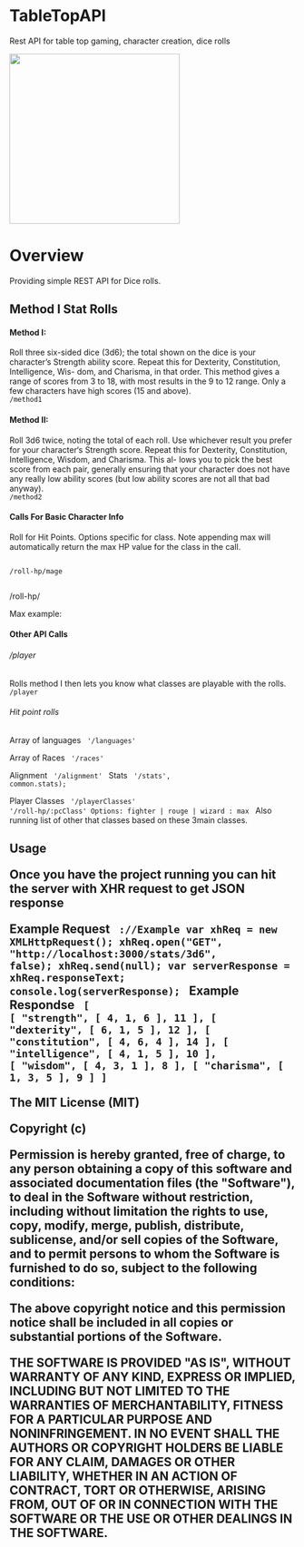 TableTopAPI
===========

Rest API for table top gaming, character creation, dice rolls

<img src="http://jpmcgarrity.com/Git/readmeResources/incredible--advanced-dungeons-and-lawyers-d-fantasy-orcs-dungeons-and-dragons-role-playing-picture-image.jpg" height="300px" width="auto">

<h1>Overview</h1>

<p>
 Providing simple REST API for Dice rolls.

<h2>Method I Stat Rolls</h2>

<h4>Method I:</h4>
<p>
Roll three six-sided dice (3d6); the total shown on the dice is your character’s Strength ability score.
Repeat this for Dexterity, Constitution, Intelligence, Wis- dom, and Charisma, in that order.
This method gives a range of scores from 3 to 18, with most results in the 9 to 12 range. Only a few characters
have high scores (15 and above).


<code>
/method1
</code>

<h4>Method II:</h4>
<p>
Roll 3d6 twice, noting the total of each roll. Use whichever result you prefer for your character‘s Strength score. Repeat this for
Dexterity, Constitution, Intelligence, Wisdom, and Charisma. This al- lows you to pick the best score from
each pair, generally ensuring that your character does not have any really low ability scores
(but low ability scores are not all that bad anyway).

<code>
/method2
</code>


 <h4>Calls For Basic Character Info</h4>

Roll for Hit Points.
Options specific for class. Note appending max will automatically return the max HP value for the class in the call.

<code>
/roll-hp/mage
 </code>

/roll-hp/

Max example:

<h4>Other API Calls</h4>

<h6>/player</h6>
Rolls method I then lets you know what classes are playable with the rolls.
<code>
/player
</code>


<h6>Hit point rolls</h6>

Array of languages 
<code>
'/languages'
</code>

Array of Races
<code>
'/races'
</code>

Alignment
<code>
'/alignment'
</code>
Stats
<code>
'/stats', common.stats);
</code>

Player Classes
<code>
'/playerClasses'
</code>
<code>
'/roll-hp/:pcClass' Options: fighter | rouge | wizard : max
</code>
Also running list of other that classes based on these 3main classes.

 
<h2>Usage
<p>
Once you have the project running you can hit the server with XHR request to get JSON response

<strong>Example Request
<code>
://Example 
var xhReq = new XMLHttpRequest();
xhReq.open("GET", "http://localhost:3000/stats/3d6", false);
xhReq.send(null);
var serverResponse = xhReq.responseText;
console.log(serverResponse);
</code>
<strong>Example Respondse
<code>
[
  [
    "strength",
    [
      4,
      1,
      6
    ],
    11
  ],
  [
    "dexterity",
    [
      6,
      1,
      5
    ],
    12
  ],
  [
    "constitution",
    [
      4,
      6,
      4
    ],
    14
  ],
  [
    "intelligence",
    [
      4,
      1,
      5
    ],
    10
  ],
  [
    "wisdom",
    [
      4,
      3,
      1
    ],
    8
  ],
  [
    "charisma",
    [
      1,
      3,
      5
    ],
    9
  ]
]
</code>

The MIT License (MIT)

Copyright (c) <year> <copyright holders>

Permission is hereby granted, free of charge, to any person obtaining a copy
of this software and associated documentation files (the "Software"), to deal
in the Software without restriction, including without limitation the rights
to use, copy, modify, merge, publish, distribute, sublicense, and/or sell
copies of the Software, and to permit persons to whom the Software is
furnished to do so, subject to the following conditions:

The above copyright notice and this permission notice shall be included in
all copies or substantial portions of the Software.

THE SOFTWARE IS PROVIDED "AS IS", WITHOUT WARRANTY OF ANY KIND, EXPRESS OR
IMPLIED, INCLUDING BUT NOT LIMITED TO THE WARRANTIES OF MERCHANTABILITY,
FITNESS FOR A PARTICULAR PURPOSE AND NONINFRINGEMENT. IN NO EVENT SHALL THE
AUTHORS OR COPYRIGHT HOLDERS BE LIABLE FOR ANY CLAIM, DAMAGES OR OTHER
LIABILITY, WHETHER IN AN ACTION OF CONTRACT, TORT OR OTHERWISE, ARISING FROM,
OUT OF OR IN CONNECTION WITH THE SOFTWARE OR THE USE OR OTHER DEALINGS IN
THE SOFTWARE.